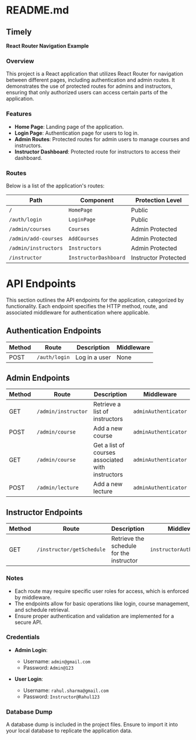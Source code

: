 # README.md

## Timely

**React Router Navigation Example**

### Overview

This project is a React application that utilizes React Router for navigation between different pages, including authentication and admin routes. It demonstrates the use of protected routes for admins and instructors, ensuring that only authorized users can access certain parts of the application.

### Features

- **Home Page**: Landing page of the application.
- **Login Page**: Authentication page for users to log in.
- **Admin Routes**: Protected routes for admin users to manage courses and instructors.
- **Instructor Dashboard**: Protected route for instructors to access their dashboard.


### Routes

Below is a list of the application's routes:

| Path                          | Component                      | Protection Level      |
|-------------------------------|--------------------------------|-----------------------|
| `/`                           | `HomePage`                    | Public                |
| `/auth/login`                | `LoginPage`                   | Public                |
| `/admin/courses`             | `Courses`                     | Admin Protected       |
| `/admin/add-courses`         | `AddCourses`                  | Admin Protected       |
| `/admin/instructors`         | `Instructors`                 | Admin Protected       |
| `/instructor`                | `InstructorDashboard`         | Instructor Protected   |

# API Endpoints

This section outlines the API endpoints for the application, categorized by functionality. Each endpoint specifies the HTTP method, route, and associated middleware for authentication where applicable.

## Authentication Endpoints

| Method | Route             | Description                    | Middleware       |
|--------|-------------------|--------------------------------|-------------------|
| POST   | `/auth/login`     | Log in a user                 | None              |

## Admin Endpoints

| Method | Route                  | Description                                   | Middleware            |
|--------|------------------------|-----------------------------------------------|------------------------|
| GET    | `/admin/instructor`    | Retrieve a list of instructors                | `adminAuthenticator`   |
| POST   | `/admin/course`        | Add a new course                              | `adminAuthenticator`   |
| GET    | `/admin/course`        | Get a list of courses associated with instructors | `adminAuthenticator`   |
| POST   | `/admin/lecture`       | Add a new lecture                             | `adminAuthenticator`   |

## Instructor Endpoints

| Method | Route              | Description                    | Middleware               |
|--------|--------------------|--------------------------------|---------------------------|
| GET    | `/instructor/getSchedule` | Retrieve the schedule for the instructor | `instructorAuthenticator` |

### Notes

- Each route may require specific user roles for access, which is enforced by middleware.
- The endpoints allow for basic operations like login, course management, and schedule retrieval. 
- Ensure proper authentication and validation are implemented for a secure API.

### Credentials

- **Admin Login**:  
  - Username: `admin@gmail.com`  
  - Password: `Admin@123`

- **User Login**:  
  - Username: `rahul.sharma@gmail.com`  
  - Password: `Instructor@Rahul123`



### Database Dump

A database dump is included in the project files. Ensure to import it into your local database to replicate the application data.

